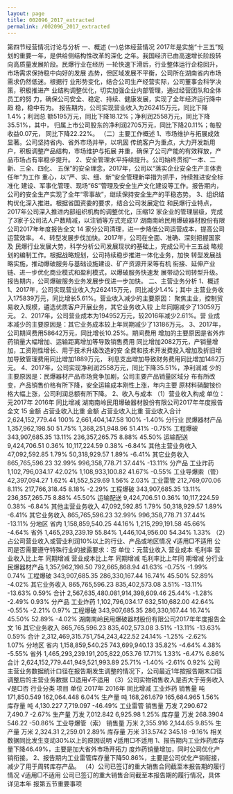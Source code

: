 ```yaml
---
layout: page
title: 002096_2017_extracted
permalink: /002096_2017_extracted
---
```


第四节经营情况讨论与分析
一、概述
(一)总体经营情况
2017年是实施“十三五”规划的重要一年，是供给侧结构性改革的深化
之年。我国经济已由高速增长阶段转向高质量发展阶段。民爆行业在经历
一轮快速下滑后，行业整体运行企稳回升，市场需求保持稳中向好的发展
态势，但区域发展不平衡，公司所在湖南省内市场需求仍然低迷。根据行
业形势变化，结合公司生产经营实际，公司董事会科学决策，积极推进产
业结构调整优化，切实加强企业内部管理，通过经营团队和全体员工的努
力，确保公司安全、稳定、持续、健康发展，实现了全年经济运行降中趋
稳，稳中有为。
报告期内，公司实现营业收入为262415万元，同比下降1.4%；利润总
额5195万元，同比下降18.12%；净利润2558万元，同比下降35.51%，其中，
归属上市公司股东的净利润2705万元，同比下降20.11%；每股收益0.07元，
同比下降22.22%。
（二）主要工作概述
1、市场维护与拓展成效显著。公司坚持省内、省外市场并举，以巩固
传统客户为重点，大力开发新用户，积极调整产品结构，市场维护与拓展
并重，确保了公司产能的有效释放，产品市场占有率稳步提升。
2、安全管理水平持续提升。公司始终贯彻“一本、二新、三全、四化、
五保”的安全理念，2017年，公司以“落实企业安全生产主体责任年”为工作
重心，以“严、实、细、新”安全管理新举措为抓手，持续推进安全标准化
建设、军事化管理、现场“6S”管理及安全生产文化建设等工作。报告期内，
公司的安全生产实现了全年“零事故”，继续保持安全生产的平稳态势。
3、组织结构优化深入推进。根据省国资委的要求，结合公司发展定位
和民爆行业特点，2017年公司深入推进内部组织机构的调整优化，压缩12
家企业的管理层级，完成了3家子公司法人户数精减，以注销等方式完成17
湖南南岭民用爆破器材股份有限公司2017年年度报告全文
14
家分公司清理，进一步降低公司运营成本，提高公司运营效率。
4、转型发展步伐加快。2017年，公司在全面、准确、深刻把握国家及
民爆行业发展大势，科学分析公司发展现状的基础上，完成公司十三五战
略规划的编制工作。根据战略规划，公司持续稳步推进一体化业务，加快
转型发展战略实施，推动爆破服务与基础设施建设、矿产资源开采等有机
衔接、延伸产业链、进一步优化商业模式和盈利模式，以爆破服务快速发
展带动公司转型升级。报告期内，公司爆破服务业务发展步伐进一步加快。
二、主营业务分析
1、概述
1、2017年，公司实现营业收入为262415万元，同比减少1.4%；其中
主营业务收入175839万元，同比增长5.61%。营业收入减少的主要原因：
聚焦主业，控制贸易收入规模，遴选优质客户开展业务，其它业务收入较
上年同期减少了13059万元。
2、2017年，公司营业成本为194952万元，较2016年减少2.61%。营
业成本减少的主要原因是：其它业务成本较上年同期减少了13186万元。
3、2017年，公司期间费用58642万元，同比增长10.25%。期间费用
增加的主要原因是省外炸药销量大幅增加、运输距离增加等导致销售费用
同比增加2082万元，产销量增加，工资刚性增长、用于技术升级改造的安
全费和技术开发费投入增加及折旧增加导致管理费用同比增加1889万元，
利息支出增加导致财务费用同比增加1482万元。
4、2017年，公司实现净利润2558万元，同比下降35.51%，净利润减
少的主要原因是：民爆器材产品市场竞争加剧，公司主要产品销量区域分
布有所改变，产品销售价格有所下降，安全运输成本刚性上涨，年内主要
原材料硝酸铵价格大幅上涨，公司利润总额有所下降。
2、收入与成本
（1）营业收入构成
单位：元2017年
2016年
同比增减
湖南南岭民用爆破器材股份有限公司2017年年度报告全文
15
金额
占营业收入比重
金额
占营业收入比重
营业收入合计
2,624,152,779.44
100%
2,661,404,147.58
100%
-1.40%
分行业
民爆器材产品
1,357,962,198.50
51.75%
1,368,251,948.96
51.41%
-0.75%
工程爆破
343,907,685.35
13.11%
236,357,265.75
8.88%
45.50%
运输配送
9,424,706.51
0.36%
10,117,224.59
0.38%
-6.84%
其他主营业务收入
47,092,592.85
1.79%
50,318,929.57
1.89%
-6.41%
其它业务收入
865,765,596.23
32.99%
996,358,778.71
37.44%
-13.11%
分产品
工业炸药
1,102,796,034.17
42.02%
1,108,933,100.82
41.67%
-0.55%
工业导爆索（管）
42,397,094.27
1.62%
41,552,529.69
1.56%
2.03%
工业雷管
212,769,070.06
8.11%
217,766,318.45
8.18%
-2.29%
工程爆破
343,907,685.35
13.11%
236,357,265.75
8.88%
45.50%
运输配送
9,424,706.51
0.36%
10,117,224.59
0.38%
-6.84%
其他主营业务收入
47,092,592.85
1.79%
50,318,929.57
1.89%
-6.41%
其它业务收入
865,765,596.23
32.99%
996,358,778.71
37.44%
-13.11%
分地区
省内
1,158,859,540.25
44.16%
1,215,299,191.58
45.66%
-4.64%
省外
1,465,293,239.19
55.84%
1,446,104,956.00
54.34%
1.33%
（2）占公司营业收入或营业利润10%以上的行业、产品或地区情况
√适用□不适用
公司是否需要遵守特殊行业的披露要求：否
单位：元营业收入
营业成本
毛利率
营业收入比上年
同期增减
营业成本比上年
同期增减
毛利率比上年同
期增减
分行业
民爆器材产品
1,357,962,198.50
792,665,868.94
41.63%
-0.75%
-1.99%
0.74%
工程爆破
343,907,685.35
286,330,167.44
16.74%
45.50%
52.89%
-4.02%
其它业务收入
865,765,596.23
835,402,573.08
3.51%
-13.11%
-13.63%
0.59%
合计
2,567,635,480.081,914,398,609.46
25.44%
-1.28%
-2.49%
0.93%
分产品
工业炸药
1,102,796,034.17
632,510,682.00
42.64%
-0.55%
-2.21%
0.97%
工程爆破
343,907,685.35
286,330,167.44
16.74%
45.50%
52.89%
-4.02%
湖南南岭民用爆破器材股份有限公司2017年年度报告全文
16
其它业务收入
865,765,596.23
835,402,573.08
3.51%
-13.11%
-13.63%
0.59%
合计
2,312,469,315.751,754,243,422.52
24.14%
-1.25%
-2.62%
1.07%
分地区
省内
1,158,859,540.25
743,699,940.13
35.82%
-4.64%
4.38%
-5.55%
省外
1,465,293,239.191,205,822,053.76
17.71%
1.33%
-6.47%
6.86%
合计
2,624,152,779.441,949,521,993.89
25.71%
-1.40%
-2.61%
0.92%
公司主营业务数据统计口径在报告期发生调整的情况下，公司最近1年按报告期末口径调整后的主营业务数据
□适用√不适用
（3）公司实物销售收入是否大于劳务收入
√是□否
行业分类
项目
单位
2017年
2016年
同比增减
工业炸药
销售量
吨
171,850.549
162,064.448
6.04%
生产量
吨
168,261.679
165,684.965
1.56%
库存量
吨
4,130.227
7,719.097
-46.49%
工业雷管
销售量
万发
7,290.672
7,490.7
-2.67%
生产量
万发
7,012.842
6,925.98
1.25%
库存量
万发
268.3904
546.22
-50.86%
工业导爆管（索）
销售量
万米
2,355.916
2,144.65
9.85%
生产量
万米
2,324.31
2,259.01
2.89%
库存量
万米
313.5742
345.18
-9.16%
相关数据同比发生变动30%以上的原因说明
√适用□不适用
1、报告期内工业炸药库存量下降46.49%，主要是加大省外市场开拓力
度炸药销量增加，同时公司优化产销衔接。
2、报告期内工业雷管库存量下降50.86%，主要是公司优化产销衔接，
减少了用于周转库存产品。
（4）公司已签订的重大销售合同截至本报告期的履行情况
√适用□不适用
公司已签订的重大销售合同截至本报告期的履行情况，具体详见本年
报第五节重要事项